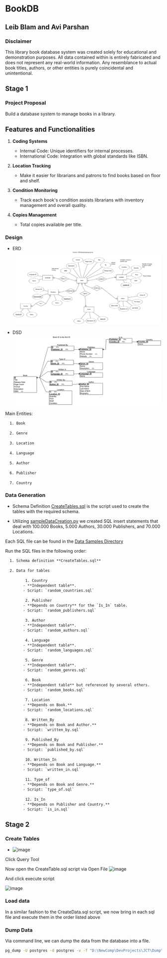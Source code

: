 # BookDB

## Leib Blam and Avi Parshan

### Disclaimer

This library book database system was created solely for educational and demonstration purposes. All data contained within is entirely fabricated and does not represent any real-world information. Any resemblance to actual book titles, authors, or other entities is purely coincidental and unintentional. 

## Stage 1
### Project Proposal

Build a database system to manage books in a library.  

## Features and Functionalities  
1. **Coding Systems**  
   - Internal Code: Unique identifiers for internal processes.  
   - International Code: Integration with global standards like ISBN.  

2. **Location Tracking**  
   - Make it easier for librarians and patrons to find books based on floor and shelf. 

3. **Condition Monitoring**  
   - Track each book's condition assists librarians with inventory management and overall quality. 

4. **Copies Management**  
   - Total copies available per title.  

### Design 

   * ERD
   ![ERDimage](https://github.com/avipars/DB-Mini-Project/blob/main/Stage1/Diagrams/BookERDMap.png?raw=true)

   * DSD
   ![DSDimage](https://github.com/avipars/DB-Mini-Project/blob/main/Stage1/Diagrams/BookDSDMap.png?raw=true)


   Main Entities: 

      1. Book

      2. Genre

      3. Location

      4. Language

      5. Author

      6. Publisher

      7. Country

### Data Generation

   * Schema Definition [CreateTables.sql](https://github.com/avipars/DB-Mini-Project/blob/main/Stage1/CreateTables.sql) is the script used to create the tables with the required schema.

   * Utilizing [sampleDataCreation.py](https://github.com/avipars/DB-Mini-Project/blob/main/Stage1/Data_Samples/sampleDataCreation.py) we created SQL insert statements that deal with 100.000 Books, 5.000 Authors, 30.000 Publishers, and 70.000 Locations. 

   Each SQL file can be found in the [Data Samples Directory](https://github.com/avipars/DB-Mini-Project/blob/main/Stage1/Data_Samples/data/)
   
   Run the SQL files in the following order: 

      1. Schema definition **CreateTables.sql**

      2. Data for tables

             1. Country
            - **Independent table**.
            - Script: `random_countries.sql`

             2. Publisher
            - **Depends on Country** for the `Is_In` table.
            - Script: `random_publishers.sql`

             3. Author
            - **Independent table**.
            - Script: `random_authors.sql`

             4. Language
            - **Independent table**.
            - Script: `random_languages.sql`

             5. Genre
            - **Independent table**.
            - Script: `random_genres.sql`

             6. Book
            - **Independent table** but referenced by several others.
            - Script: `random_books.sql`

             7. Location
            - **Depends on Book.**
            - Script: `random_locations.sql`

             8. Written_By
            - **Depends on Book and Author.**
            - Script: `written_by.sql`

             9. Published_By
            - **Depends on Book and Publisher.**
            - Script: `published_by.sql`

             10. Written_In
            - **Depends on Book and Language.**
            - Script: `written_in.sql`

             11. Type_of
            - **Depends on Book and Genre.**
            - Script: `type_of.sql`

             12. Is_In
            - **Depends on Publisher and Country.**
            - Script: `is_in.sql`


## Stage 2

### Create Tables

* ![image](https://github.com/user-attachments/assets/a8f66d3d-50f3-49a1-9e3b-1e6cf1d12e80)

Click Query Tool

Now open the CreateTable.sql script via Open File
![image](https://github.com/user-attachments/assets/bc311280-e445-4e25-8762-7236a0ff5b81)

And click execute script

![image](https://github.com/user-attachments/assets/47706ba8-9894-4da4-ba39-d22338730f4f)

### Load data

In a similar fashion to the CreateData.sql script, we now bring in each sql file and execute them in the order listed above


### Dump Data

Via command line, we can dump the data from the database into a file. 

```bash
pg_dump -U postgres -d postgres -v -f "D:\NewComp\DevProjects\JCT\Dump\backupSQL.sql"
```







